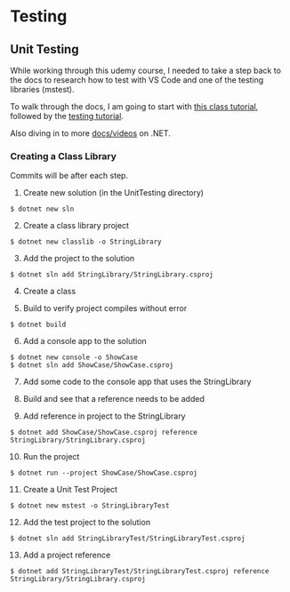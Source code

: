 # Testing
## Unit Testing

While working through this udemy course, I needed to take a step back to the docs to research how to test with VS Code and one of the testing libraries (mstest).

To walk through the docs, I am going to start with [this class tutorial](https://docs.microsoft.com/en-us/dotnet/core/tutorials/library-with-visual-studio-code?pivots=dotnet-6-0), followed by the [testing tutorial](https://docs.microsoft.com/en-us/dotnet/core/tutorials/testing-library-with-visual-studio-code?pivots=dotnet-6-0).

Also diving in to more [docs/videos](https://www.youtube.com/playlist?list=PLdo4fOcmZ0oWoazjhXQzBKMrFuArxpW80) on .NET.

### Creating a Class Library

Commits will be after each step.

1. Create new solution (in the UnitTesting directory)
```
$ dotnet new sln
```

2. Create a class library project
```
$ dotnet new classlib -o StringLibrary
```

3. Add the project to the solution
```
$ dotnet sln add StringLibrary/StringLibrary.csproj
```

4. Create a class

5. Build to verify project compiles without error
```
$ dotnet build
```

6. Add a console app to the solution
```
$ dotnet new console -o ShowCase
$ dotnet sln add ShowCase/ShowCase.csproj
```

7. Add some code to the console app that uses the StringLibrary

8. Build and see that a reference needs to be added

9. Add reference in project to the StringLibrary
```
$ dotnet add ShowCase/ShowCase.csproj reference StringLibrary/StringLibrary.csproj
```

10. Run the project
```
$ dotnet run --project ShowCase/ShowCase.csproj
```

11. Create a Unit Test Project
```
$ dotnet new mstest -o StringLibraryTest
```

12. Add the test project to the solution
```
$ dotnet sln add StringLibraryTest/StringLibraryTest.csproj
```

13. Add a project reference
```
$ dotnet add StringLibraryTest/StringLibraryTest.csproj reference StringLibrary/StringLibrary.csproj
```